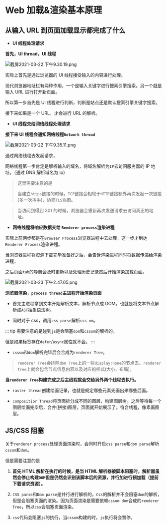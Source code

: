 # Web 加载&渲染基本原理

## 从输入 URL 到页面加载显示都完成了什么

- **UI 线程处理请求**

**首先，UI thread。UI 线程**

![截屏2021-03-22 下午9.30.19.png](https://i.loli.net/2021/03/22/V3FTUW5u1ZAd7PC.png)

实际上首先是通过浏览器的 UI 线程接受输入的内容进行处理。

现代浏览器地址栏有两种作用，一个是输入关键字进行搜索引擎搜索。另一个就是输入 URL 进行打开新页面。

所以第一步首先是 UI 线程进行判断，判断是站点还是默认搜索引擎关键字搜索。

接下来如果是一个 URL，才会进行 URL 的解析。

- **UI 线程交给网络线程处理请求**

**接下来 UI 线程会通知网络线程`Network thread`**

![截屏2021-03-22 下午9.35.11.png](https://i.loli.net/2021/03/22/mdpeKuAxFRztVk7.png)

通过网络线程去发起请求，

网络线程第一步肯定是解析输入的域名，将域名解析为`IP`去访问服务器的 IP 地址。（通过 DNS 解析域名为 ip）

> 这里需要注意的是
>
> 当建立`https`链接的时候，`TCP`链接会相较于`HTTP`链接额外再次发起一次链接(多一次挥手)，协商`TLS`协商。

> 当访问到得到 301 的时候，浏览器会重新再次发送请求去访问真正的地址。

- **网络线程将响应数据交给 `Renderer process`渲染进程**

实际上前两步都是在`Browser Process`浏览器进程中去处理，这一步才到达`Renderer Process`渲染进程。

当浏览器进程将资源下载完毕准备好之后，会告诉渲染进程同时将数据传递给渲染进程。

之后页面`tab`的导航会及时更新以及处理历史记录然后开始渲染加载页面。

![截屏2021-03-23 下午2.47.05.png](https://i.loli.net/2021/03/23/FrZoTWNni7qt1kU.png)

**浏览器渲染，`process thread`主进程开始渲染页面**

- 首先主进程拿到文本开始解析文本，解析节点成 DOM。也就是将文本节点解析成`AST`抽象语法树。

* 同时对于 css，调用`css parse`解析`css om`。

::: tip
需要注意的是碰到`js`是会阻塞`dom`和`cssom`的解析的。

但是如果标签存在`defer`/`async`属性就不会。
:::

- `cssom`和`dom`解析完毕后会合成为`renderer Tree`。

> `renderer Tree`会排除`dom Tree`上的一些`display:none`的节点去。`renderer Tree`上就会包含节点信息内容以及对应的样式(大小，布局)。

**当`renderer Tree`构建完成之后主线程就会交给另外两个线程去执行。**

- `raster thread`创建绘画记录，也就是规定哪些元素先画出来哪些后画。

- `compositior Thread`将页面拆分成不同的图层，构建图层树。之后等待每一个图层绘画完毕后，合并(拼接)图层，页面就开始展示了。符合线程，像素画图层。

## JS/CSS 阻塞

关于`renderer process`处理页面渲染时，会同时开启`css parse`和`dom parse`解析`cssom`和`dom`。

但是需要注意的是

1. **首先 HTML 解析在执行的时候，是当 HTML 解析器被脚本阻塞时，解析器虽然会停止构建`DOM`但是仍然会识别该脚本后的资源，并行加进行预加载（提前下载请求资源）。**

2. `CSS parse`和`Dom parse`是并行进行解析的，`Css`的解析并不会阻塞`dom`的解析，但是会阻塞页面的渲染。因为页面渲染是需要依赖`cssom dom`合成的`renderer Tree`，所以`css`会阻塞页面渲染。

3. `css`代码会阻塞`js`的执行，当`cssom`构建的时，`js`执行将会暂停。
